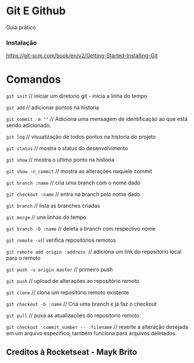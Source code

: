# Git E Github

Guia prático

### Instalação

https://git-scm.com/book/en/v2/Getting-Started-Installing-Git

# Comandos

`git init` // iniciar um diretorio git - inicia a linha do tempo

`git add` // adicionar pontos na historia

`git commit -m ""` // Adiciona uma mensagem de identificação ao que está sendo adicionado.

`git log` // visualização de todos pontos na historia do projeto

`git status` // mostra o status do desenvolvimento

`git show` // mostra o ultimo ponto na historia 

`git show :n_commit` // mostra as alterações naquele commit

`git branch :name` // cria uma branch com o nome dado

`git checkout :name` // entra na branch pelo nome dado

`git branch` // lista as branches criadas

`git merge` // une linhas do tempo

`git branch -D :name` // deleta a branch com respectivo nome

`git remote -v`// verifica repositórios remotos

`git remote add origin :address `// adiciona um link do repositorio local para o remoto 

`git push -u origin master` // primeiro push

`git push` // upload de alterações ao repositório remoto

`git clone` // clona um repositório remoto existente

`git checkout -b :name` // Cria uma branch e já faz o checkout

`git pull` // puxa as atualizações do repositorio remoto

`git checkout :commit_number -- :filename` // reverte a alteração desejada em um arquivo especifico, também funciona para arquivos deletados.

## Creditos à Rocketseat - Mayk Brito






